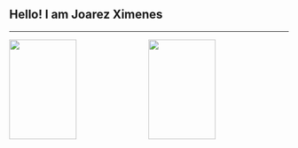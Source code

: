 <h2>Hello! I am Joarez Ximenes</h2>
<hr>
<div>
<img height="180em" width="49%" src="https://github-readme-stats.vercel.app/api?username=JoarezXimenes&count_private=true&show_icons=true&theme=vue-dark&include_all_commits=true">
<img height="180em" width="49%" src="https://github-readme-stats.vercel.app/api/top-langs/?username=JoarezXimenes&layout=compact&theme=vue-dark">
</div>
